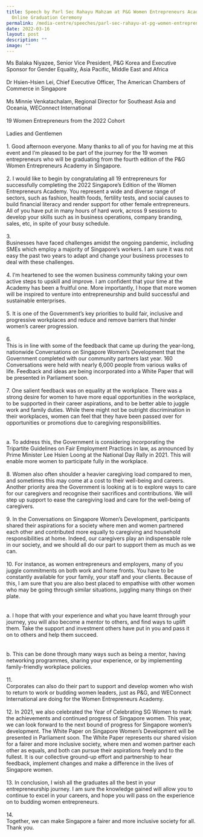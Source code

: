 ```yaml
---
title: Speech by Parl Sec Rahayu Mahzam at P&G Women Entrepreneurs Academy
  Online Graduation Ceremony
permalink: /media-centre/speeches/parl-sec-rahayu-at-pg-women-entrepreneurs-academy-online-graduation-ceremony/
date: 2022-03-16
layout: post
description: ""
image: ""
---
```

Ms Balaka Niyazee, Senior Vice President, P&amp;G Korea and Executive Sponsor for Gender Equality, Asia Pacific, Middle East and Africa<br>
<br>
Dr Hsien-Hsien Lei, Chief Executive Officer, The American Chambers of Commerce in Singapore<br>
<br>
Ms Minnie Venkatachalam, Regional Director for Southeast Asia and Oceania, WEConnect International<br>
<br>
19 Women Entrepreneurs from the 2022 Cohort<br>
<br>
Ladies and Gentlemen&nbsp;<br>
<br>
1.<span style="white-space: pre;">		</span>Good afternoon everyone. Many thanks to all of you for having me at this event and I’m pleased to be part of the journey for the 19 women entrepreneurs who will be graduating from the fourth edition of the P&amp;G Women Entrepreneurs Academy in Singapore.&nbsp;<br>
<br>
2.<span style="white-space: pre;">		</span>I would like to begin by congratulating all 19 entrepreneurs for successfully completing the 2022 Singapore’s Edition of the Women Entrepreneurs Academy. You represent a wide and diverse range of sectors, such as fashion, health foods, fertility tests, and social causes to build financial literacy and render support for other female entrepreneurs.&nbsp; All of you have put in many hours of hard work, across 9 sessions to develop your skills such as in business operations, company branding, sales, etc, in spite of your busy schedule.&nbsp;<br>
<br>
3.<span style="white-space: pre;">		</span>Businesses have faced challenges amidst the ongoing pandemic, including SMEs which employ a majority of Singapore’s workers. I am sure it was not easy the past two years to adapt and change your business processes to deal with these challenges.&nbsp;<br>
<br>
4.<span style="white-space: pre;">		</span>I’m heartened to see the women business community taking your own active steps to upskill and improve. I am confident that your time at the Academy has been a fruitful one. More importantly, I hope that more women will be inspired to venture into entrepreneurship and build successful and sustainable enterprises.&nbsp;<br>
<br>
5.<span style="white-space: pre;">		</span>It is one of the Government’s key priorities to build fair, inclusive and progressive workplaces and reduce and remove barriers that hinder women’s career progression.&nbsp;<br>
<br>
6.<span style="white-space: pre;">		</span>This is in line with some of the feedback that came up during the year-long, nationwide Conversations on Singapore Women’s Development that the Government completed with our community partners last year. 160 Conversations were held with nearly 6,000 people from various walks of life. Feedback and ideas are being incorporated into a White Paper that will be presented in Parliament soon.<br>
<br>
7.<span style="white-space: pre;">		</span>One salient feedback was on equality at the workplace. There was a strong desire for women to have more equal opportunities in the workplace, to be supported in their career aspirations, and to be better able to juggle work and family duties. While there might not be outright discrimination in their workplaces, women can feel that they have been passed over for opportunities or promotions due to caregiving responsibilities.<br>
<br>
<span style="white-space: pre;">		</span>a.<span style="white-space: pre;">	</span>To address this, the Government is considering incorporating the Tripartite Guidelines on Fair Employment Practices in law, as announced by Prime Minister Lee Hsien Loong at the National Day Rally in 2021. This will enable more women to participate fully in the workplace.&nbsp;<br>
<br>
8.<span style="white-space: pre;">		</span>Women also often shoulder a heavier caregiving load compared to men, and sometimes this may come at a cost to their well-being and careers. Another priority area the Government is looking at is to explore ways to care for our caregivers and recognise their sacrifices and contributions. We will step up support to ease the caregiving load and care for the well-being of caregivers.&nbsp;<br>
<br>
9.<span style="white-space: pre;">		</span>In the Conversations on Singapore Women’s Development, participants shared their aspirations for a society where men and women partnered each other and contributed more equally to caregiving and household responsibilities at home. Indeed, our caregivers play an indispensable role in our society, and we should all do our part to support them as much as we can.&nbsp;<br>
<br>
10.<span style="white-space: pre;">		</span>For instance, as women entrepreneurs and employers, many of you juggle commitments on both work and home fronts. You have to be constantly available for your family, your staff and your clients. Because of this, I am sure that you are also best placed to empathise with other women who may be going through similar situations, juggling many things on their plate.&nbsp;<br>
<br>
<span style="white-space: pre;">		</span>a.<span style="white-space: pre;">	</span>I hope that with your experience and what you have learnt through your journey, you will also become a mentor to others, and find ways to uplift them. Take the support and investment others have put in you and pass it on to others and help them succeed.&nbsp;<br>
<br>
<span style="white-space: pre;">		</span>b.<span style="white-space: pre;">	</span>This can be done through many ways such as being a mentor, having networking programmes, sharing your experience, or by implementing family-friendly workplace policies.&nbsp;<br>
<br>
11.<span style="white-space: pre;">		</span>Corporates can also do their part to support and develop women who wish to return to work or budding women leaders, just as P&amp;G, and WEConnect International are doing for the Women Entrepreneurs Academy.&nbsp;<br>
<br>
12.<span style="white-space: pre;">		</span>In 2021, we also celebrated the Year of Celebrating SG Women to mark the achievements and continued progress of Singapore women. This year, we can look forward to the next bound of progress for Singapore women’s development. The White Paper on Singapore Women’s Development will be presented in Parliament soon. The White Paper represents our shared vision for a fairer and more inclusive society, where men and women partner each other as equals, and both can pursue their aspirations freely and to the fullest. It is our collective ground-up effort and partnership to hear feedback, implement changes and make a difference in the lives of Singapore women.&nbsp; &nbsp;<br>
<br>
13.<span style="white-space: pre;">		</span>In conclusion, I wish all the graduates all the best in your entrepreneurship journey. I am sure the knowledge gained will allow you to continue to excel in your careers, and hope you will pass on the experience on to budding women entrepreneurs.<br>
<br>
14.<span style="white-space: pre;">		</span>Together, we can make Singapore a fairer and more inclusive society for all. Thank you.&nbsp;<br>